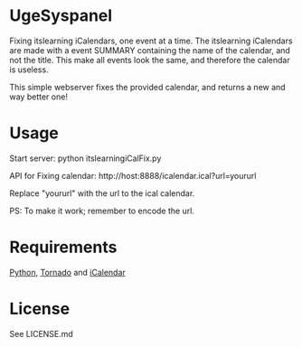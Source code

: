 UgeSyspanel
======================
Fixing itslearning iCalendars, one event at a time.
The itslearning iCalendars are made with a event SUMMARY
containing the name of the calendar, and not the title.
This make all events look the same, and therefore the calendar
is useless.

This simple webserver fixes the provided calendar, and returns
a new and way better one!

Usage
======================
Start server:
     python itslearningiCalFix.py

API for Fixing calendar:
     http://host:8888/icalendar.ical?url=yoururl

Replace "yoururl" with the url to the ical calendar.

PS: To make it work; remember to encode the url.


Requirements
======================
[Python](https://www.python.org/), [Tornado](https://pypi.python.org/pypi/tornado) and [iCalendar](https://pypi.python.org/pypi/icalendar)

License
======================
See LICENSE.md

